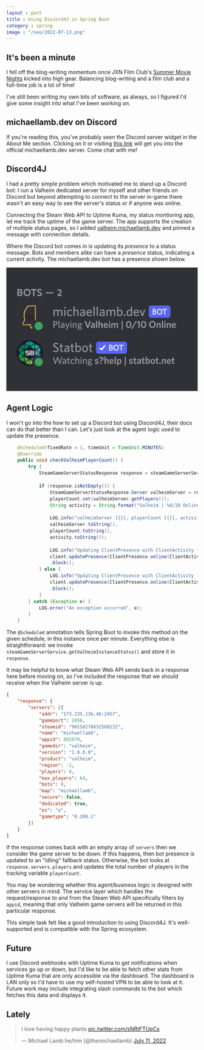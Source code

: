 ```yaml
---
layout : post
title : Using Discord4J in Spring Boot
category : spring
image : "/seo/2022-07-13.png"
---
```


## It's been a minute

I fell off the blog-writing momentum once JXN Film Club's [Summer Movie Nights](https://jxnfilm.club/summer-movie-nights/) kicked into high gear. Balancing blog-writing and a film club and a full-time job is a lot of time!

I've still been writing my own bits of software, as always, so I figured I'd give some insight into what I've been working on.

## michaellamb.dev on Discord

If you're reading this, you've probably seen the Discord server widget in the About Me section. Clicking on it or visiting [this link](https://discord.gg/4jeWNWFgWe) will get you into the official michaellamb.dev server. Come chat with me!

## Discord4J

I had a pretty simple problem which motivated me to stand up a Discord bot: I run a Valheim dedicated server for myself and other friends on Discord but beyond attempting to connect to the server in-game there wasn't an easy way to see the server's status or if anyone was online.

Connecting the Steam Web API to Uptime Kuma, my status montioring app, let me track the uptime of the game server. The app supports the creation of multiple status pages, so I added [valheim.michaellamb.dev](https://valheim.michaellamb.dev) and pinned a message with connection details.

Where the Discord bot comes in is updating its _presence_ to a status message. Bots and members alike can have a _presence_ status, indicating a current activity. The michaellamb.dev bot has a presence shown below.

![michaellamb.dev bot, presence status: "Playing Valheim, 0/10 online"](/img/2022-07-13-bot-presence.png)

## Agent Logic

I won't go into the how to set up a Discord bot using Discord4J, their docs can do that better than I can.
Let's just look at the agent logic used to update the presence.

```java
    @Scheduled(fixedRate = 1, timeUnit = TimeUnit.MINUTES)
    @Override
    public void checkValheimPlayerCount() {
        try {
            SteamGameServerStatusResponse response = steamGameServerService.getValheimInstanceStatus();

            if (response.isNotEmpty()) {
                SteamGameServerStatusResponse.Server valheimServer = response.getResponse().getServers().get(0);
                playerCount.set(valheimServer.getPlayers());
                String activity = String.format("Valheim | %d/10 Online", playerCount.get());

                LOG.info("valheimServer [{}], playerCount [{}], activity [{}]", 
                valheimServer.toString(), 
                playerCount.toString(), 
                activity.toString());

                LOG.info("Updating ClientPresence with ClientActivity for Valheim");
                client.updatePresence(ClientPresence.online(ClientActivity.playing(activity)))
                .block();
            } else {
                LOG.info("Updating ClientPresence with ClientActivity for idling");
                client.updatePresence(ClientPresence.online(ClientActivity.streaming("status.michaellamb.dev", STATUS_URL)))
                .block();
            }
        } catch (Exception e) {
            LOG.error("An exception occurred", e);
        }
    }
```

The `@Scheduled` annotation tells Spring Boot to invoke this method on the given schedule, in this instance once per minute. Everything else is straightforward: we invoke `steamGameServerService.getValheimInstanceStatus()` and store it in `response`.

It may be helpful to know what Steam Web API sends back in a response here before moving on, so I've included the response that we should receive when the Valheim server is up.

```json
{
    "response": {
        "servers": [{
            "addr": "173.235.136.46:2457",
            "gameport": 2456,
            "steamid": "90158276832560132",
            "name": "michaellamb",
            "appid": 892970,
            "gamedir": "valheim",
            "version": "1.0.0.0",
            "product": "valheim",
            "region": -1,
            "players": 0,
            "max_players": 64,
            "bots": 0,
            "map": "michaellamb",
            "secure": false,
            "dedicated": true,
            "os": "w",
            "gametype": "0.208.1"
        }]
    }
}
```

If the response comes back with an empty array of `servers` then we consider the game server to be down. If this happens, then bot presence is updated to an "idling" fallback status. Otherwise, the bot looks at `response.servers.players` and updates the total number of players in the tracking variable `playerCount`.

You may be wondering whether this agent/business logic is designed with other servers in mind. The service layer which handles the request/response to and from the Steam Web API specifically filters by `appid`, meaning that only Valheim game servers will be returned in this particular response.

This simple task felt like a good introduction to using Discord4J. It's well-supported and is compatible with the Spring ecosystem.

## Future

I use Discord webhooks with Uptime Kuma to get notifications when services go up or down, but I'd like to be able to fetch other stats from Uptime Kuma that are only accessible via the dashboard. The dashboard is LAN only so I'd have to use my self-hosted VPN to be able to look at it. Future work may include integrating slash commands to the bot which fetches this data and displays it.

## Lately

<blockquote class="twitter-tweet" data-dnt="true"><p lang="en" dir="ltr">I love having happy plants <a href="https://t.co/sNRtFTUpCx">pic.twitter.com/sNRtFTUpCx</a></p>&mdash; Michael Lamb he/him (@themichaellamb) <a href="https://twitter.com/themichaellamb/status/1546295685477171200?ref_src=twsrc%5Etfw">July 11, 2022</a></blockquote> <script async src="https://platform.twitter.com/widgets.js" charset="utf-8"></script>